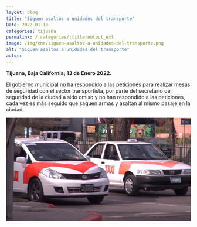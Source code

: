 ```yaml
---
layout: blog
title: "Siguen asaltos a unidades del transporte"
Date: 2022-01-13
categories: tijuana
permalink: /:categories/:title:output_ext
image: /img/cnr/siguen-asaltos-a-unidades-del-transporte.png
alt: "Siguen asaltos a unidades del transporte"
autor:
---
```


**Tijuana, Baja California; 13 de Enero 2022.** 

El gobierno municipal no ha respondido a las peticiones para realizar mesas de seguridad con el sector transportista, por parte del secretario de seguridad de la ciudad a sido omiso y no han respondido a las peticiones, cada vez es más seguido que saquen armas y asaltan al mismo pasaje en la ciudad.

<div id="carouselExampleSlidesOnly" class="carousel slide" data-ride="carousel">
  <div class="carousel-inner">
    <div class="carousel-item active">
       <img class="d-block w-100" src="/img/cnr/siguen-asaltos-a-unidades-del-transporte.png" loading="lazy"  alt="Siguen asaltos a unidades del transporte">
    </div>
  </div>
</div>